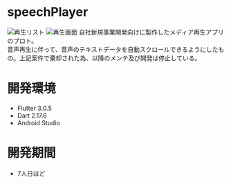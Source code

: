 # speechPlayer
![再生リスト](http://drive.google.com/uc?export=view&id=1qJoU-BPU2ENsShbda1yYvMks4PO_5wFz)
![再生画面](http://drive.google.com/uc?export=view&id=1ORNdAPM7VZgA9UKPFxbKg6QHuYMvZtEb)
自社新規事業開発向けに製作したメディア再生アプリのプロト。<br>
音声再生に伴って、音声のテキストデータを自動スクロールできるようにしたもの。上記案件で棄却された為、以降のメンテ及び開発は停止している。

# 開発環境
- Flutter 3.0.5
- Dart 2.17.6
- Android Studio

# 開発期間
- 7人日ほど
